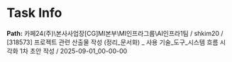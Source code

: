 # Task Info

**Path:** 카페24(주)\본사사업장\[CG]MI본부\MI인프라그룹\AI인프라1팀 / shkim20 / [318573] 프로젝트 관련 산출물 작성 (정리_문서화) _ 사용 기술_도구_시스템 흐름 시각화 1차 초안 작성 / 2025-09-01_00-00-00


